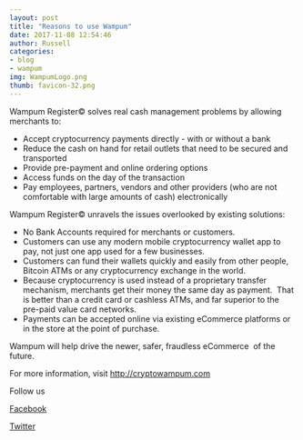 ```yaml
---
layout: post
title: "Reasons to use Wampum"
date: 2017-11-08 12:54:46
author: Russell
categories:
- blog
- wampum
img: WampumLogo.png
thumb: favicon-32.png
---
```



Wampum Register© solves real cash management problems by allowing merchants to:

*    Accept cryptocurrency payments directly - with or without a bank
*    Reduce the cash on hand for retail outlets that need to be secured and transported
*    Provide pre-payment and online ordering options
*    Access funds on the day of the transaction
*    Pay employees, partners, vendors and other providers (who are not comfortable with large amounts of cash) electronically

Wampum Register© unravels the issues overlooked by existing solutions:

-    No Bank Accounts required for merchants or customers.
-    Customers can use any modern mobile cryptocurrency wallet app to pay, not just one app used for a few businesses.
-    Customers can fund their wallets quickly and easily from other people, Bitcoin ATMs or any cryptocurrency exchange in the world.
-    Because cryptocurrency is used instead of a proprietary transfer mechanism, merchants get their money the same day as payment.  That is better than a credit card or cashless ATMs, and far superior to the pre-paid value card networks.
-    Payments can be accepted online via existing eCommerce platforms or in the store at the point of purchase.



Wampum will help drive the newer, safer, fraudless eCommerce  of the future.

For more information, visit http://cryptowampum.com

Follow us

[Facebook](https://www.facebook.com/cryptowampum/)

[Twitter](https://twitter.com/CryptoWampum)






[russell]: http://cryptowampum.com
